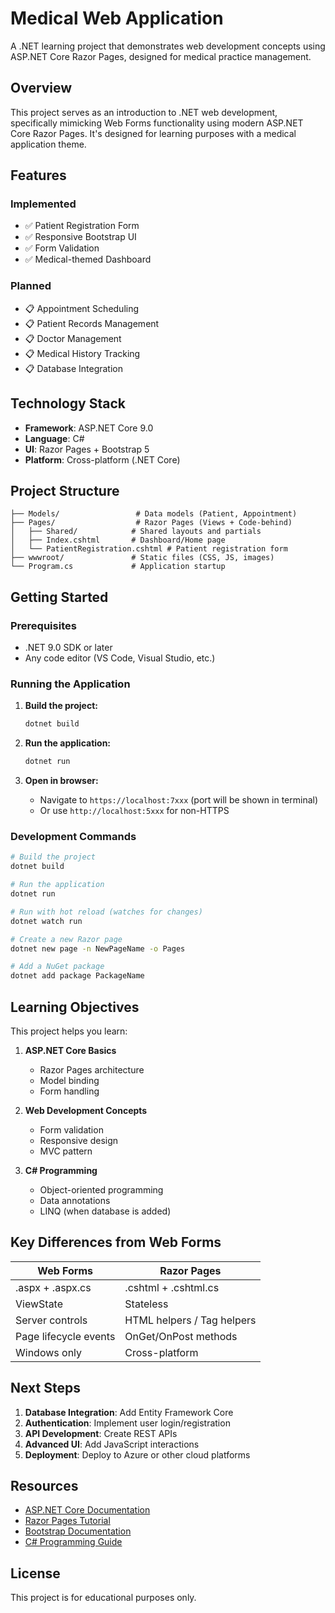 # Medical Web Application

A .NET learning project that demonstrates web development concepts using ASP.NET Core Razor Pages, designed for medical practice management.

## Overview

This project serves as an introduction to .NET web development, specifically mimicking Web Forms functionality using modern ASP.NET Core Razor Pages. It's designed for learning purposes with a medical application theme.

## Features

### Implemented
- ✅ Patient Registration Form
- ✅ Responsive Bootstrap UI
- ✅ Form Validation
- ✅ Medical-themed Dashboard

### Planned
- 📋 Appointment Scheduling
- 📋 Patient Records Management  
- 📋 Doctor Management
- 📋 Medical History Tracking
- 📋 Database Integration

## Technology Stack

- **Framework**: ASP.NET Core 9.0
- **Language**: C#
- **UI**: Razor Pages + Bootstrap 5
- **Platform**: Cross-platform (.NET Core)

## Project Structure

```
├── Models/                 # Data models (Patient, Appointment)
├── Pages/                  # Razor Pages (Views + Code-behind)
│   ├── Shared/            # Shared layouts and partials
│   ├── Index.cshtml       # Dashboard/Home page
│   └── PatientRegistration.cshtml # Patient registration form
├── wwwroot/               # Static files (CSS, JS, images)
└── Program.cs             # Application startup
```

## Getting Started

### Prerequisites
- .NET 9.0 SDK or later
- Any code editor (VS Code, Visual Studio, etc.)

### Running the Application

1. **Build the project:**
   ```bash
   dotnet build
   ```

2. **Run the application:**
   ```bash
   dotnet run
   ```

3. **Open in browser:**
   - Navigate to `https://localhost:7xxx` (port will be shown in terminal)
   - Or use `http://localhost:5xxx` for non-HTTPS

### Development Commands

```bash
# Build the project
dotnet build

# Run the application
dotnet run

# Run with hot reload (watches for changes)
dotnet watch run

# Create a new Razor page
dotnet new page -n NewPageName -o Pages

# Add a NuGet package
dotnet add package PackageName
```

## Learning Objectives

This project helps you learn:

1. **ASP.NET Core Basics**
   - Razor Pages architecture
   - Model binding
   - Form handling

2. **Web Development Concepts**
   - Form validation
   - Responsive design
   - MVC pattern

3. **C# Programming**
   - Object-oriented programming
   - Data annotations
   - LINQ (when database is added)

## Key Differences from Web Forms

| Web Forms | Razor Pages |
|-----------|-------------|
| .aspx + .aspx.cs | .cshtml + .cshtml.cs |
| ViewState | Stateless |
| Server controls | HTML helpers / Tag helpers |
| Page lifecycle events | OnGet/OnPost methods |
| Windows only | Cross-platform |

## Next Steps

1. **Database Integration**: Add Entity Framework Core
2. **Authentication**: Implement user login/registration
3. **API Development**: Create REST APIs
4. **Advanced UI**: Add JavaScript interactions
5. **Deployment**: Deploy to Azure or other cloud platforms

## Resources

- [ASP.NET Core Documentation](https://docs.microsoft.com/en-us/aspnet/core/)
- [Razor Pages Tutorial](https://docs.microsoft.com/en-us/aspnet/core/tutorials/razor-pages/)
- [Bootstrap Documentation](https://getbootstrap.com/docs/)
- [C# Programming Guide](https://docs.microsoft.com/en-us/dotnet/csharp/)

## License

This project is for educational purposes only.
